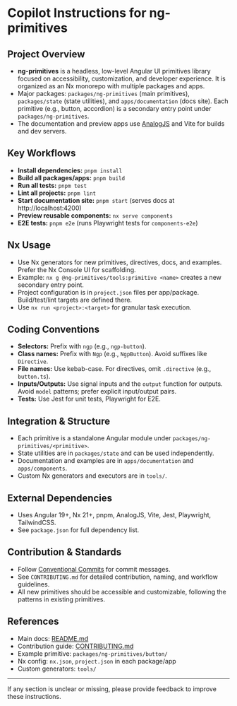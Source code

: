 # Copilot Instructions for ng-primitives

## Project Overview
- **ng-primitives** is a headless, low-level Angular UI primitives library focused on accessibility, customization, and developer experience. It is organized as an Nx monorepo with multiple packages and apps.
- Major packages: `packages/ng-primitives` (main primitives), `packages/state` (state utilities), and `apps/documentation` (docs site). Each primitive (e.g., button, accordion) is a secondary entry point under `packages/ng-primitives`.
- The documentation and preview apps use [AnalogJS](https://analogjs.org/) and Vite for builds and dev servers.

## Key Workflows
- **Install dependencies:** `pnpm install`
- **Build all packages/apps:** `pnpm build`
- **Run all tests:** `pnpm test`
- **Lint all projects:** `pnpm lint`
- **Start documentation site:** `pnpm start` (serves docs at http://localhost:4200)
- **Preview reusable components:** `nx serve components`
- **E2E tests:** `pnpm e2e` (runs Playwright tests for `components-e2e`)

## Nx Usage
- Use Nx generators for new primitives, directives, docs, and examples. Prefer the Nx Console UI for scaffolding.
- Example: `nx g @ng-primitives/tools:primitive <name>` creates a new secondary entry point.
- Project configuration is in `project.json` files per app/package. Build/test/lint targets are defined there.
- Use `nx run <project>:<target>` for granular task execution.

## Coding Conventions
- **Selectors:** Prefix with `ngp` (e.g., `ngp-button`).
- **Class names:** Prefix with `Ngp` (e.g., `NgpButton`). Avoid suffixes like `Directive`.
- **File names:** Use kebab-case. For directives, omit `.directive` (e.g., `button.ts`).
- **Inputs/Outputs:** Use signal inputs and the `output` function for outputs. Avoid `model` patterns; prefer explicit input/output pairs.
- **Tests:** Use Jest for unit tests, Playwright for E2E.

## Integration & Structure
- Each primitive is a standalone Angular module under `packages/ng-primitives/<primitive>`.
- State utilities are in `packages/state` and can be used independently.
- Documentation and examples are in `apps/documentation` and `apps/components`.
- Custom Nx generators and executors are in `tools/`.

## External Dependencies
- Uses Angular 19+, Nx 21+, pnpm, AnalogJS, Vite, Jest, Playwright, TailwindCSS.
- See `package.json` for full dependency list.

## Contribution & Standards
- Follow [Conventional Commits](https://www.conventionalcommits.org/) for commit messages.
- See `CONTRIBUTING.md` for detailed contribution, naming, and workflow guidelines.
- All new primitives should be accessible and customizable, following the patterns in existing primitives.

## References
- Main docs: [README.md](../../README.md)
- Contribution guide: [CONTRIBUTING.md](../../CONTRIBUTING.md)
- Example primitive: `packages/ng-primitives/button/`
- Nx config: `nx.json`, `project.json` in each package/app
- Custom generators: `tools/`

---

If any section is unclear or missing, please provide feedback to improve these instructions.
